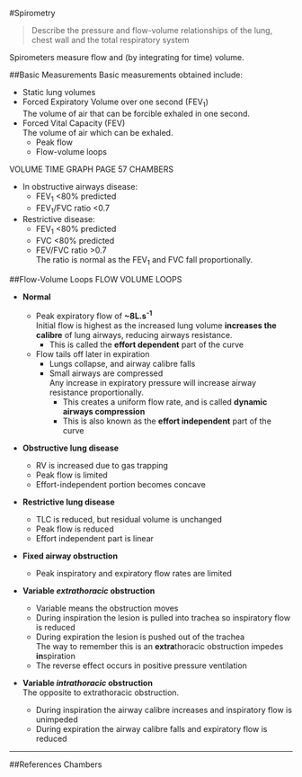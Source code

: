 #Spirometry

> Describe the pressure and flow-volume relationships of the lung, chest wall and the total respiratory system


Spirometers measure flow and (by integrating for time) volume. 
 
 

##Basic Measurements
Basic measurements obtained include:
* Static lung volumes
* Forced Expiratory Volume over one second (FEV<sub>1</sub>)  
The volume of air that can be forcible exhaled in one second.
* Forced Vital Capacity (FEV)  
The volume of air which can be exhaled.
  * Peak flow
  * Flow-volume loops
 
 
 VOLUME TIME GRAPH PAGE 57 CHAMBERS

   * In obstructive airways disease:
     * FEV<sub>1</sub> <80% predicted
     * FEV<sub>1</sub>/FVC ratio <0.7
   * Restrictive disease:
     * FEV<sub>1</sub> <80% predicted
     * FVC <80% predicted
     * FEV/FVC ratio >0.7  
     The ratio is normal as the FEV<sub>1</sub> and FVC fall proportionally.
     
##Flow-Volume Loops
FLOW VOLUME LOOPS

* **Normal**
  * Peak expiratory flow of **~8L.s<sup>-1</sup>**  
  Initial flow is highest as the increased lung volume **increases the calibre** of lung airways, reducing airways resistance.
    * This is called the **effort dependent** part of the curve
  * Flow tails off later in expiration  
    * Lungs collapse, and airway calibre falls
    * Small airways are compressed  
    Any increase in expiratory pressure will increase airway resistance proportionally.
      * This creates a uniform flow rate, and is called **dynamic airways compression**
      * This is also known as the **effort independent** part of the curve
  
  
* **Obstructive lung disease**  
  * RV is increased due to gas trapping
  * Peak flow is limited
  * Effort-independent portion becomes concave
   
   
* **Restrictive lung disease**
  * TLC is reduced, but residual volume is unchanged
  * Peak flow is reduced
  * Effort independent part is linear


* **Fixed airway obstruction**  
  * Peak inspiratory and expiratory flow rates are limited


* **Variable *extrathoracic* obstruction**  
  * Variable means the obstruction moves
  * During inspiration the lesion is pulled into trachea so inspiratory flow is reduced
  * During expiration the lesion is pushed out of the trachea  
  The way to remember this is an **extra**thoracic obstruction impedes **in**spiration
  * The reverse effect occurs in positive pressure ventilation


* **Variable *intrathoracic* obstruction**  
The opposite to extrathoracic obstruction.
  * During inspiration the airway calibre increases and inspiratory flow is unimpeded
  * During expiration the airway calibre falls and expiratory flow is reduced

---
##References
Chambers